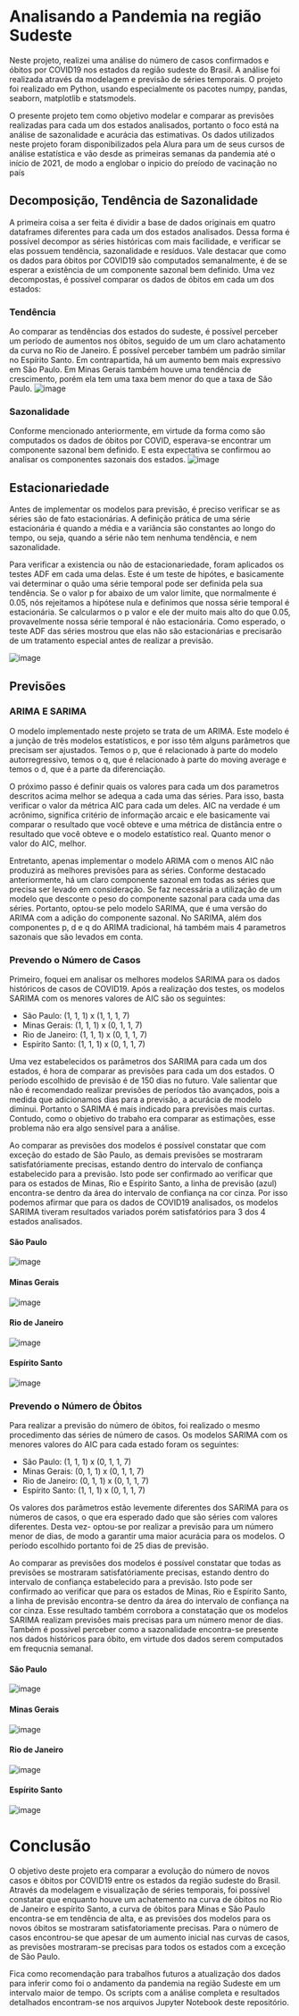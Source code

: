 # Analisando a Pandemia na região Sudeste

Neste projeto, realizei uma análise do número de casos confirmados e óbitos por COVID19 nos estados da região sudeste do Brasil. A análise foi realizada através da modelagem e previsão de séries temporais. O projeto foi realizado em Python, usando especialmente os pacotes numpy, pandas, seaborn, matplotlib e statsmodels.

O presente projeto tem como objetivo modelar e comparar as previsões realizadas para cada um dos estados analisados, portanto o foco está na análise de sazonalidade e acurácia das estimativas. Os dados utilizados neste projeto foram disponibilizados pela Alura para um de seus cursos de análise estatística e vão desde as primeiras semanas da pandemia até o início de 2021, de modo a englobar o inpicio do preíodo de vacinação no país

## Decomposição, Tendência de Sazonalidade

A primeira coisa a ser feita é dividir a base de dados originais em quatro dataframes diferentes para cada um dos estados analisados. Dessa forma é possível decompor as séries históricas com mais facilidade, e verificar se elas possuem tendência, sazonalidade e resíduos. Vale destacar que como os dados para óbitos por COVID19 são computados semanalmente, é de se esperar a existência de um componente sazonal bem definido. Uma vez decompostas, é possível comparar os dados de óbitos em cada um dos estados:

### Tendência
Ao comparar as tendências dos estados do sudeste, é possível perceber um período de aumentos nos óbitos, seguido de um um claro achatamento da curva no Rio de Janeiro. É possível perceber também um padrão similar no Espírito Santo. Em contrapartida, há um aumento bem mais expressivo em São Paulo. Em Minas Gerais também houve uma tendência de crescimento, porém ela tem uma taxa bem menor do que a taxa de São Paulo.
![image](https://user-images.githubusercontent.com/77032413/190643532-38d16c46-6be6-410f-94ab-6a5b1f50ecb0.png)

### Sazonalidade
Conforme mencionado anteriormente, em virtude da forma como são computados os dados de óbitos por COVID, esperava-se encontrar um componente sazonal bem definido. E esta expectativa se confirmou ao analisar os componentes sazonais dos estados. 
![image](https://user-images.githubusercontent.com/77032413/190644981-b434f46c-ace1-4937-a9fb-2c37f6b158ca.png)

## Estacionariedade 

Antes de implementar os modelos para previsão, é preciso verificar se as séries são de fato estacionárias. A definição prática de uma série estacionária é quando a média e a variância são constantes ao longo do tempo, ou seja, quando a série não tem nenhuma tendência, e nem sazonalidade.

Para verificar a existencia ou não de estacionariedade, foram aplicados os testes ADF em cada uma delas. Este é um teste de hipótes, e basicamente vai determinar o quão uma série temporal pode ser definida pela sua tendência. Se o valor p for abaixo de um valor limite, que normalmente é 0.05, nós rejeitamos a hipótese nula e definimos que nossa série temporal é estacionária. Se calcularmos o p valor e ele der muito mais alto do que 0.05, provavelmente nossa série temporal é não estacionária. Como esperado, o teste ADF das séries mostrou que elas não são estacionárias e precisarão de um tratamento especial antes de realizar a previsão. 

![image](https://user-images.githubusercontent.com/77032413/190648460-8e87d35f-1d85-482c-b50a-9a1ae6a0d5f1.png)

## Previsões
### ARIMA E SARIMA
O modelo implementado neste projeto se trata de um ARIMA. Este modelo é a junção de três modelos estatísticos, e por isso têm alguns parâmetros que precisam ser ajustados. Temos o p, que é relacionado à parte do modelo autorregressivo, temos o q, que é relacionado à parte do moving average e temos o d, que é a parte da diferenciação.

O próximo passo é definir quais os valores para cada um dos parametros descritos acima melhor se adequa a cada uma das séries. Para isso, basta verificar o valor da métrica AIC para cada um deles. AIC na verdade é um acrônimo, significa critério de informação arcaic e ele basicamente vai comparar o resultado que você obteve e uma métrica de distância entre o resultado que você obteve e o modelo estatístico real. Quanto menor o valor do AIC, melhor.

Entretanto, apenas implementar o modelo ARIMA com o menos AIC não produzirá as melhores previsões para as séries. Conforme destacado anteriormente, há um claro componente sazonal em todas as séries que precisa ser levado em consideração. Se faz necessária a utilização de um modelo que desconte o peso do componente sazonal para cada uma das séries. Portanto, optou-se pelo modelo SARIMA, que é uma versão do ARIMA com a adição do componente sazonal. No SARIMA, além dos componentes p, d e q do ARIMA tradicional, há também mais 4 parametros sazonais que são levados em conta.

### Prevendo o Número de Casos

Primeiro, foquei em analisar os melhores modelos SARIMA para os dados históricos de casos de COVID19. Após a realização dos testes, os modelos SARIMA com os menores valores de AIC são os seguintes:

* São Paulo: (1, 1, 1) x (1, 1, 1, 7) 
* Minas Gerais: (1, 1, 1) x (0, 1, 1, 7) 
* Rio de Janeiro: (1, 1, 1) x (0, 1, 1, 7) 
* Espírito Santo: (1, 1, 1) x (0, 1, 1, 7) 

Uma vez estabelecidos os parâmetros dos SARIMA para cada um dos estados, é hora de comparar as previsões para cada um dos estados. O período escolhido de previsão é de 150 dias no futuro. Vale salientar que não é recomendado realizar previsões de períodos tão avançados, pois a medida que adicionamos dias para a previsão, a acurácia de modelo diminui. Portanto o SARIMA é mais indicado para previsões mais curtas. Contudo, como o objetivo do trabaho era comparar as estimações, esse problema não era algo sensível para a análise.

Ao comparar as previsões dos modelos é possível constatar que com exceção do estado de São Paulo, as demais previsões se mostraram satisfatóriamente precisas, estando dentro do intervalo de confiança estabelecido para a previsão. Isto pode ser confirmado ao verificar que para os estados de Minas, Rio e Espírito Santo, a linha de previsão (azul) encontra-se dentro da área do intervalo de confiança na cor cinza. Por isso podemos afirmar que para os dados de COVID19 analisados, os modelos SARIMA tiveram resultados variados porém satisfatórios para 3 dos 4 estados analisados.

#### São Paulo
![image](https://user-images.githubusercontent.com/77032413/190657430-628213e6-4c37-4e62-98ee-5cbc2d7ee290.png)

#### Minas Gerais
![image](https://user-images.githubusercontent.com/77032413/190657610-2f502ada-5912-48c9-a900-4daa5b1e8a34.png)

#### Rio de Janeiro
![image](https://user-images.githubusercontent.com/77032413/190657772-429e252e-164b-4f1f-974d-99da2b503548.png)

#### Espírito Santo
![image](https://user-images.githubusercontent.com/77032413/190657910-2ba9424c-39e4-43c0-aca5-494c9befc680.png)

### Prevendo o Número de Óbitos
Para realizar a previsão do número de óbitos, foi realizado o mesmo procedimento das séries de número de casos. Os modelos SARIMA com os menores valores do AIC para cada estado foram os seguintes:

* São Paulo: (1, 1, 1) x (0, 1, 1, 7) 
* Minas Gerais: (0, 1, 1) x (0, 1, 1, 7) 
* Rio de Janeiro: (0, 1, 1) x (0, 1, 1, 7) 
* Espírito Santo: (1, 1, 1) x (0, 1, 1, 7) 

Os valores dos parâmetros estão levemente diferentes dos SARIMA para os números de casos, o que era esperado dado que são séries com valores diferentes. Desta vez- optou-se por realizar a previsão para um número menor de dias, de modo a garantir uma maior acurácia para os modelos. O período escolhido portanto foi de 25 dias de previsão.

Ao comparar as previsões dos modelos é possível constatar que todas as previsões se mostraram satisfatóriamente precisas, estando dentro do intervalo de confiança estabelecido para a previsão. Isto pode ser confirmado ao verificar que para os estados de Minas, Rio e Espírito Santo, a linha de previsão encontra-se dentro da área do intervalo de confiança na cor cinza. Esse resultado também corrobora a constatação que os modelos SARIMA realizam previsões mais precisas para um número menor de dias. Também é possível perceber como a sazonalidade encontra-se presente nos dados históricos para óbito, em virtude dos dados serem computados em frequcnia semanal. 

#### São Paulo
![image](https://user-images.githubusercontent.com/77032413/190660463-f27a3a30-8c06-4fe8-91d9-ce2ea0985ebb.png)

#### Minas Gerais
![image](https://user-images.githubusercontent.com/77032413/190660641-a1c3baeb-4916-4bd7-8017-0288791af342.png)

#### Rio de Janeiro
![image](https://user-images.githubusercontent.com/77032413/190660779-a7bc0a03-1b0d-4ef9-a49d-7ad45d8eea2c.png)

#### Espírito Santo
![image](https://user-images.githubusercontent.com/77032413/190660976-cdf1d02d-03d2-4a1d-9f91-040018d5279f.png)

# Conclusão
O objetivo deste projeto era comparar a evolução do número de novos casos e óbitos por COVID19 entre os estados da região sudeste do Brasil. Através da modelagem e visualização de séries temporais, foi possível constatar que enquanto houve um achatemento na curva de óbitos no Rio de Janeiro e espírito Santo, a curva de óbitos para Minas e São Paulo encontra-se em tendência de alta, e as previsões dos modelos para os novos óbitos se mostraram satisfatoriamente precisas. Para o número de casos encontrou-se que apesar de um aumento inicial nas curvas de casos, as previsões mostraram-se precisas para todos os estados com a exceção de São Paulo.

Fica como recomendação para trabalhos futuros a atualização dos dados para inferir como foi o andamento da pandemia na região Sudeste em um intervalo maior de tempo. Os scripts com a análise completa e resultados detalhados encontram-se nos arquivos Jupyter Notebook deste repositório.

